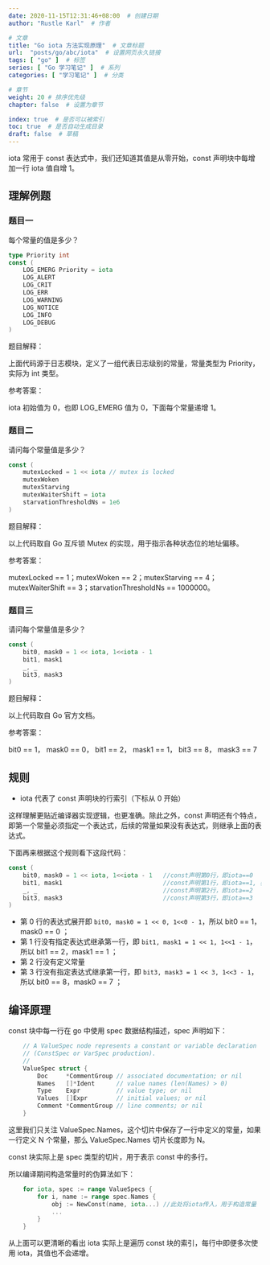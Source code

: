 ```yaml
---
date: 2020-11-15T12:31:46+08:00  # 创建日期
author: "Rustle Karl"  # 作者

# 文章
title: "Go iota 方法实现原理"  # 文章标题
url:  "posts/go/abc/iota"  # 设置网页永久链接
tags: [ "go" ]  # 标签
series: [ "Go 学习笔记" ]  # 系列
categories: [ "学习笔记" ]  # 分类

# 章节
weight: 20 # 排序优先级
chapter: false  # 设置为章节

index: true  # 是否可以被索引
toc: true  # 是否自动生成目录
draft: false  # 草稿
---
```


iota 常用于 const 表达式中，我们还知道其值是从零开始，const 声明块中每增加一行 iota 值自增 1。

## 理解例题

### 题目一

每个常量的值是多少？

```go
type Priority int
const (
    LOG_EMERG Priority = iota
    LOG_ALERT
    LOG_CRIT
    LOG_ERR
    LOG_WARNING
    LOG_NOTICE
    LOG_INFO
    LOG_DEBUG
)
```

题目解释：

上面代码源于日志模块，定义了一组代表日志级别的常量，常量类型为 Priority，实际为 int 类型。

参考答案：

iota 初始值为 0，也即 LOG_EMERG 值为 0，下面每个常量递增 1。

### 题目二

请问每个常量值是多少？

```go
const (
    mutexLocked = 1 << iota // mutex is locked
    mutexWoken
    mutexStarving
    mutexWaiterShift = iota
    starvationThresholdNs = 1e6
)
```

题目解释：

以上代码取自 Go 互斥锁 Mutex 的实现，用于指示各种状态位的地址偏移。

参考答案：

mutexLocked == 1；mutexWoken == 2；mutexStarving == 4；mutexWaiterShift == 3；starvationThresholdNs == 1000000。

### 题目三

请问每个常量值是多少？

```go
const (
    bit0, mask0 = 1 << iota, 1<<iota - 1
    bit1, mask1
    _, _
    bit3, mask3
)
```

题目解释：

以上代码取自 Go 官方文档。

参考答案：

bit0 == 1， mask0 == 0， bit1 == 2， mask1 == 1， bit3 == 8， mask3 == 7

## 规则

- iota 代表了 const 声明块的行索引（下标从 0 开始）

这样理解更贴近编译器实现逻辑，也更准确。除此之外，const 声明还有个特点，即第一个常量必须指定一个表达式，后续的常量如果没有表达式，则继承上面的表达式。

下面再来根据这个规则看下这段代码：

```go
const (
    bit0, mask0 = 1 << iota, 1<<iota - 1   //const声明第0行，即iota==0
    bit1, mask1                            //const声明第1行，即iota==1, 表达式继承上面的语句
    _, _                                   //const声明第2行，即iota==2
    bit3, mask3                            //const声明第3行，即iota==3
)
```

- 第 0 行的表达式展开即 `bit0, mask0 = 1 << 0, 1<<0 - 1`，所以 bit0 == 1，mask0 == 0 ；
- 第 1 行没有指定表达式继承第一行，即 `bit1, mask1 = 1 << 1, 1<<1 - 1`，所以 bit1 == 2，mask1 == 1 ；
- 第 2 行没有定义常量
- 第 3 行没有指定表达式继承第一行，即 `bit3, mask3 = 1 << 3, 1<<3 - 1`，所以 bit0 == 8，mask0 == 7 ；

## 编译原理

const 块中每一行在 go 中使用 spec 数据结构描述，spec 声明如下：

```go
    // A ValueSpec node represents a constant or variable declaration
    // (ConstSpec or VarSpec production).
    //
    ValueSpec struct {
        Doc     *CommentGroup // associated documentation; or nil
        Names   []*Ident      // value names (len(Names) > 0)
        Type    Expr          // value type; or nil
        Values  []Expr        // initial values; or nil
        Comment *CommentGroup // line comments; or nil
    }
```

这里我们只关注 ValueSpec.Names，这个切片中保存了一行中定义的常量，如果一行定义 N 个常量，那么 ValueSpec.Names 切片长度即为 N。

const 块实际上是 spec 类型的切片，用于表示 const 中的多行。

所以编译期间构造常量时的伪算法如下：

```go
    for iota, spec := range ValueSpecs {
        for i, name := range spec.Names {
            obj := NewConst(name, iota...) //此处将iota传入，用于构造常量
			...
        }
    }
```

从上面可以更清晰的看出 iota 实际上是遍历 const 块的索引，每行中即便多次使用 iota，其值也不会递增。
